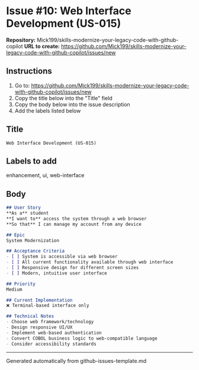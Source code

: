 # Issue #10: Web Interface Development (US-015)

**Repository:** Mick199/skills-modernize-your-legacy-code-with-github-copilot
**URL to create:** https://github.com/Mick199/skills-modernize-your-legacy-code-with-github-copilot/issues/new

## Instructions
1. Go to: https://github.com/Mick199/skills-modernize-your-legacy-code-with-github-copilot/issues/new
2. Copy the title below into the "Title" field
3. Copy the body below into the issue description
4. Add the labels listed below

## Title
```
Web Interface Development (US-015)
```

## Labels to add
enhancement, ui, web-interface

## Body
```markdown
## User Story
**As a** student  
**I want to** access the system through a web browser  
**So that** I can manage my account from any device  

## Epic
System Modernization

## Acceptance Criteria
- [ ] System is accessible via web browser
- [ ] All current functionality available through web interface
- [ ] Responsive design for different screen sizes
- [ ] Modern, intuitive user interface

## Priority
Medium

## Current Implementation
❌ Terminal-based interface only

## Technical Notes
- Choose web framework/technology
- Design responsive UI/UX
- Implement web-based authentication
- Convert COBOL business logic to web-compatible language
- Consider accessibility standards
```

---
Generated automatically from github-issues-template.md
